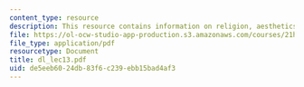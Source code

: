 ```yaml
---
content_type: resource
description: This resource contains information on religion, aesthetics and superstition.
file: https://ol-ocw-studio-app-production.s3.amazonaws.com/courses/21h-522-japan-in-the-age-of-the-samurai-history-and-film-fall-2006/de5eeb6024db83f6c239ebb15bad4af3_dl_lec13.pdf
file_type: application/pdf
resourcetype: Document
title: dl_lec13.pdf
uid: de5eeb60-24db-83f6-c239-ebb15bad4af3
---
```

